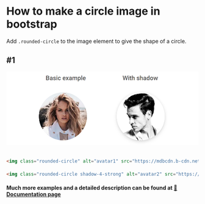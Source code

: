 # How to make a circle image in bootstrap

Add `.rounded-circle` to the image element to give the shape of a circle.

## #1

[![first template](/assets/how-to.png)](https://mdbootstrap.com/how-to/bootstrap/circle-image)

```html

<img class="rounded-circle" alt="avatar1" src="https://mdbcdn.b-cdn.net/img/new/avatars/9.webp" />

<img class="rounded-circle shadow-4-strong" alt="avatar2" src="https://mdbcdn.b-cdn.net/img/new/avatars/1.webp" />

```

#### Much more examples and a detailed description can be found at [📄 Documentation page](https://mdbootstrap.com/how-to/bootstrap/center-div-vertically-and-horizontally/)
